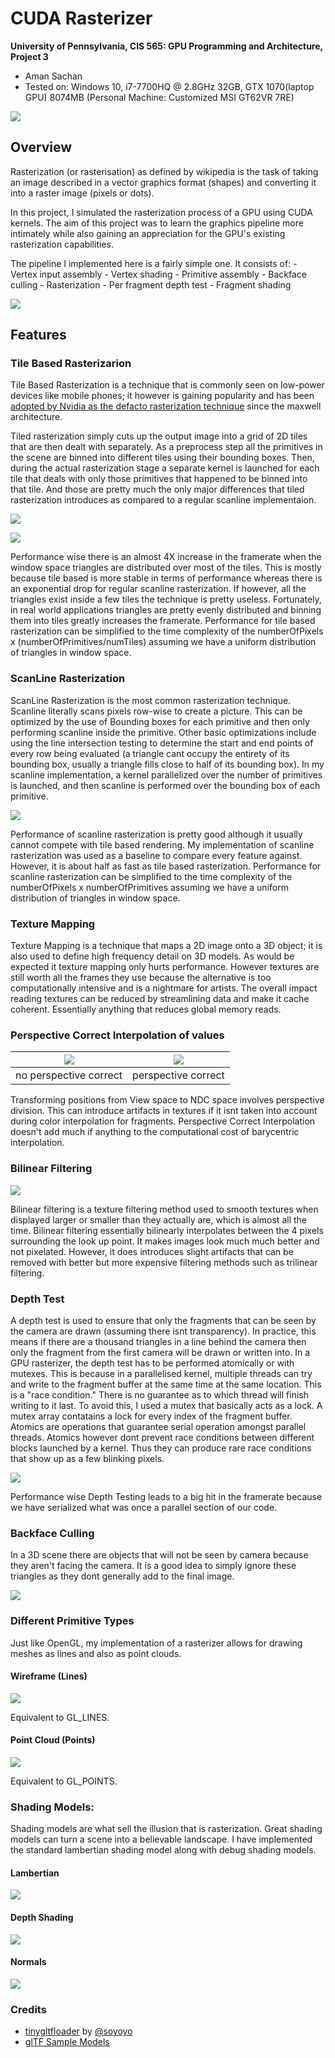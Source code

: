 CUDA Rasterizer
===============

**University of Pennsylvania, CIS 565: GPU Programming and Architecture, Project 3**

* Aman Sachan
* Tested on: Windows 10, i7-7700HQ @ 2.8GHz 32GB, GTX 1070(laptop GPU) 8074MB (Personal Machine: Customized MSI GT62VR 7RE)

[![](readmeImages/CUDARasterizerVimeoLink.png)](https://vimeo.com/238849486)

## Overview

Rasterization (or rasterisation) as defined by wikipedia is the task of taking an image described in a vector graphics format (shapes) and converting it into a raster image (pixels or dots).

In this project, I simulated the rasterization process of a GPU using CUDA kernels. The aim of this project was to learn the graphics pipeline more intimately while also gaining an appreciation for the GPU's existing rasterization capabilities. 

The pipeline I implemented here is a fairly simple one. It consists of:
	- Vertex input assembly
	- Vertex shading 
	- Primitive assembly
	- Backface culling
	- Rasterization
	- Per fragment depth test
	- Fragment shading

![](readmeImages/pipeline.png)

## Features

### Tile Based Rasterizarion

Tile Based Rasterization is a technique that is commonly seen on low-power devices like mobile phones; it however is gaining popularity and has been [adopted by Nvidia as the defacto rasterization technique](https://www.realworldtech.com/tile-based-rasterization-nvidia-gpus/) since the maxwell architecture.

Tiled rasterization simply cuts up the output image into a grid of 2D tiles that are then dealt with separately. As a preprocess step all the primitives in the scene are binned into different tiles using their bounding boxes. Then, during the actual rasterization stage a separate kernel is launched for each tile that deals with only those primitives that happened to be binned into that tile. And those are pretty much the only major differences that tiled rasterization introduces as compared to a regular scanline implementaion.

![](readmeImages/tileOccupancy.png)

![](readmeImages/TileBased_vs_ScanLine.png)

Performance wise there is an almost 4X increase in the framerate when the window space triangles are distributed over most of the tiles. This is mostly because tile based is more stable in terms of performance whereas there is an exponential drop for regular scanline rasterization.
If however, all the triangles exist inside a few tiles the technique is pretty useless. Fortunately, in real world applications triangles are pretty evenly distributed and binning them into tiles greatly increases the framerate. Performance for tile based rasterization can be simplified to the time complexity of the numberOfPixels x (numberOfPrimitives/numTiles) assuming we have a uniform distribution of triangles in window space.

### ScanLine Rasterization

ScanLine Rasterization is the most common rasterization technique. Scanline literally scans pixels row-wise to create a picture. This can be optimized by the use of Bounding boxes for each primitive and then only performing scanline inside the primitive. Other basic optimizations include using the line intersection testing to determine the start and end points of every row being evaluated (a triangle cant occupy the entirety of its bounding box, usually a triangle fills close to half of its bounding box). In my scanline implementation, a kernel parallelized over the number of primitives is launched, and then scanline is performed over the bounding box of each primitive.

![](readmeImages/BasicPipelineFeatureComparison.png)

Performance of scanline rasterization is pretty good although it usually cannot compete with tile based rendering. My implementation of scanline rasterization was used as a baseline to compare every feature against. However, it is about half as fast as tile based rasterization.
Performance for scanline rasterization can be simplified to the time complexity of the numberOfPixels x numberOfPrimitives assuming we have a uniform distribution of triangles in window space.

### Texture Mapping

Texture Mapping is a technique that maps a 2D image onto a 3D object; it is also used to define high frequency detail on 3D models. As would be expected it texture mapping only hurts performance. However textures are still worth all the frames they use because the alternative is too computationally intensive and is a nightmare for artists. The overall impact reading textures can be reduced by streamlining data and make it cache coherent. Essentially anything that reduces global memory reads.

### Perspective Correct Interpolation of values

 ![](readmeImages/notPerspectiveCorrect.png)  |  ![](readmeImages/perspectiveCorrect.png) |
|---|---|
|  no perspective correct  |  perspective correct |

Transforming positions from View space to NDC space involves perspective division. This can introduce artifacts in textures if it isnt taken into account during color interpolation for fragments. Perspective Correct Interpolation doesn't add much if anything to the computational cost of barycentric interpolation.

### Bilinear Filtering

 ![](readmeImages/grid_interpolation2d.png)

Bilinear filtering is a texture filtering method used to smooth textures when displayed larger or smaller than they actually are, which is almost all the time. Bilinear filtering essentially bilinearly interpolates between the 4 pixels surrounding the look up point. It makes images look much much better and not pixelated. However, it does introduces slight artifacts that can be removed with better but more expensive filtering methods such as trilinear filtering.

### Depth Test

A depth test is used to ensure that only the fragments that can be seen by the camera are drawn (assuming there isnt transparency). In practice, this means if there are a thousand triangles in a line behind the camera then only the fragment from the first camera will be drawn or written into. In a GPU rasterizer, the depth test has to be performed atomically or with mutexes. This is because in a parallelised kernel, multiple threads can try and write to the fragment buffer at the same time at the same location. This is a "race condition." There is no guarantee as to which thread will finish writing to it last. To avoid this, I used a mutex that basically acts as a lock. A mutex array contatains a lock for every index of the fragment buffer. Atomics are operations that guarantee serial operation amongst parallel threads. Atomics however dont prevent race conditions between different blocks launched by a kernel. Thus they can produce rare race conditions that show up as a few blinking pixels.

![](readmeImages/depthTest.png)

Performance wise Depth Testing leads to a big hit in the framerate because we have serialized what was once a parallel section of our code.

### Backface Culling

In a 3D scene there are objects that will not be seen by camera because they aren't facing the camera. It is a good idea to simply ignore these triangles as they dont generally add to the final image.

![](readmeImages/PipelineComparison__Breakdown.png)

### Different Primitive Types

Just like OpenGL, my implementation of a rasterizer allows for drawing meshes as lines and also as point clouds.

#### Wireframe (Lines)

![](readmeImages/WireframeRasterization.png)

Equivalent to GL_LINES.

#### Point Cloud (Points)

![](readmeImages/PointRasterization.png)

Equivalent to GL_POINTS.

### Shading Models:

Shading models are what sell the illusion that is rasterization. Great shading models can turn a scene into a believable landscape. I have implemented the standard lambertian shading model along with debug shading models.

#### Lambertian

![](readmeImages/Engine.png)

#### Depth Shading

![](readmeImages/depthTest.png)

#### Normals

![](readmeImages/NormalsCow.png)

### Credits

* [tinygltfloader](https://github.com/syoyo/tinygltfloader) by [@soyoyo](https://github.com/syoyo)
* [glTF Sample Models](https://github.com/KhronosGroup/glTF/blob/master/sampleModels/README.md)